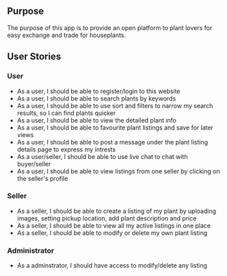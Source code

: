 ## Purpose

The purpose of this app is to provide an open platform to plant lovers for easy exchange and trade for houseplants.

## User Stories

### User

- As a user, I should be able to register/login to this website
- As a user, I should be able to search plants by keywords
- As a user, I should be able to use sort and filters to narrow my search results, so I can find plants quicker
- As a user, I should be able to view the detailed plant info
- As a user, I should be able to favourite plant listings and save for later views
- As a user, I should be able to post a message under the plant listing details page to express my intrests
- As a user/seller, I should be able to use live chat to chat with buyer/seller
- As a user, I should be able to view listings from one seller by clicking on the seller's profile

### Seller

- As a seller, I should be able to create a listing of my plant by uploading images, setting pickup location, add plant description and price
- As a seller, I should be able to view all my active listings in one place
- As a seller, I should be able to modify or delete my own plant listing

### Administrator

- As a adminstrator, I should have access to modify/delete any listing
